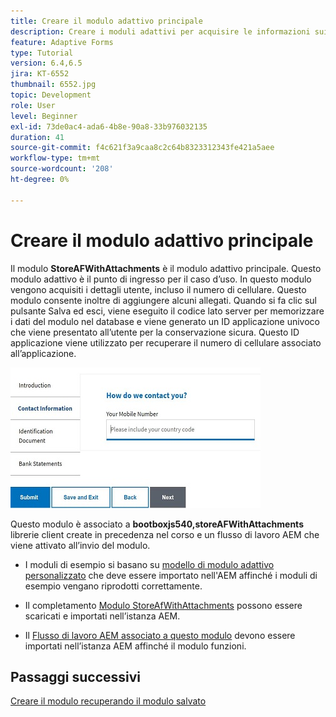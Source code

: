 ```yaml
---
title: Creare il modulo adattivo principale
description: Creare i moduli adattivi per acquisire le informazioni sui richiedenti e i moduli adattivi per recuperare il modulo adattivo salvato
feature: Adaptive Forms
type: Tutorial
version: 6.4,6.5
jira: KT-6552
thumbnail: 6552.jpg
topic: Development
role: User
level: Beginner
exl-id: 73de0ac4-ada6-4b8e-90a8-33b976032135
duration: 41
source-git-commit: f4c621f3a9caa8c2c64b8323312343fe421a5aee
workflow-type: tm+mt
source-wordcount: '208'
ht-degree: 0%

---
```


# Creare il modulo adattivo principale

Il modulo **StoreAFWithAttachments** è il modulo adattivo principale. Questo modulo adattivo è il punto di ingresso per il caso d’uso. In questo modulo vengono acquisiti i dettagli utente, incluso il numero di cellulare. Questo modulo consente inoltre di aggiungere alcuni allegati. Quando si fa clic sul pulsante Salva ed esci, viene eseguito il codice lato server per memorizzare i dati del modulo nel database e viene generato un ID applicazione univoco che viene presentato all’utente per la conservazione sicura. Questo ID applicazione viene utilizzato per recuperare il numero di cellulare associato all’applicazione.

![modulo di domanda principale](assets/6552.JPG)

Questo modulo è associato a **bootboxjs540,storeAFWithAttachments** librerie client create in precedenza nel corso e un flusso di lavoro AEM che viene attivato all’invio del modulo.


* I moduli di esempio si basano su [modello di modulo adattivo personalizzato](assets/custom-template-with-page-component.zip) che deve essere importato nell&#39;AEM affinché i moduli di esempio vengano riprodotti correttamente.

* Il completamento [Modulo StoreAfWithAttachments](assets/store-af-with-attachments-form.zip) possono essere scaricati e importati nell’istanza AEM.

* Il [Flusso di lavoro AEM associato a questo modulo](assets/workflow-model-store-af-with-attachments.zip) devono essere importati nell’istanza AEM affinché il modulo funzioni.


## Passaggi successivi

[Creare il modulo recuperando il modulo salvato](./retrieve-saved-form.md)